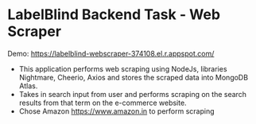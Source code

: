 # LabelBlind Backend Task - Web Scraper

Demo: https://labelblind-webscraper-374108.el.r.appspot.com/

- This application performs web scraping using NodeJs, libraries Nightmare, Cheerio, Axios and stores the scraped data into MongoDB Atlas.
- Takes in search input from user and performs scraping on the search results from that term on the e-commerce website.
- Chose Amazon https://www.amazon.in to perform scraping

